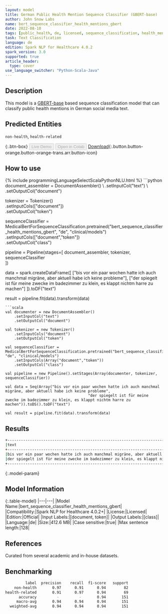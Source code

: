 ```yaml
---
layout: model
title: German Public Health Mention Sequence Classifier (GBERT-base)
author: John Snow Labs
name: bert_sequence_classifier_health_mentions_gbert
date: 2022-08-10
tags: [public_health, de, licensed, sequence_classification, health_mention]
task: Text Classification
language: de
edition: Spark NLP for Healthcare 4.0.2
spark_version: 3.0
supported: true
article_header:
  type: cover
use_language_switcher: "Python-Scala-Java"
---
```


## Description

This model is a [GBERT-base](https://arxiv.org/pdf/2010.10906.pdf) based sequence classification model that can classify public health mentions in German social media text.

## Predicted Entities

`non-health`, `health-related`

{:.btn-box}
<button class="button button-orange" disabled>Live Demo</button>
<button class="button button-orange" disabled>Open in Colab</button>
[Download](https://s3.amazonaws.com/auxdata.johnsnowlabs.com/clinical/models/bert_sequence_classifier_health_mentions_gbert_de_4.0.2_3.0_1660133710298.zip){:.button.button-orange.button-orange-trans.arr.button-icon}

## How to use



<div class="tabs-box" markdown="1">
{% include programmingLanguageSelectScalaPythonNLU.html %}
```python
document_assembler = DocumentAssembler() \
    .setInputCol("text") \
    .setOutputCol("document")

tokenizer = Tokenizer() \
    .setInputCols(["document"]) \
    .setOutputCol("token")

sequenceClassifier = MedicalBertForSequenceClassification.pretrained("bert_sequence_classifier_health_mentions_gbert", "de", "clinical/models")\
    .setInputCols(["document","token"])\
    .setOutputCol("class")

pipeline = Pipeline(stages=[
    document_assembler, 
    tokenizer,
    sequenceClassifier    
])

data = spark.createDataFrame([
      ["bis vor ein paar wochen hatte ich auch manchmal migräne, aber aktuell habe ich keine probleme"],
      ["der spiegelt ist für meine zwecke im badezimmer zu klein, es klappt nichtm harre zu machen"]
    ]).toDF("text")

result = pipeline.fit(data).transform(data)
```
```scala
val documenter = new DocumentAssembler() 
    .setInputCol("text") 
    .setOutputCol("document")

val tokenizer = new Tokenizer()
    .setInputCols("document")
    .setOutputCol("token")

val sequenceClassifier = MedicalBertForSequenceClassification.pretrained("bert_sequence_classifier_health_mentions_gbert", "de", "clinical/models")
    .setInputCols(Array("document","token"))
    .setOutputCol("class")

val pipeline = new Pipeline().setStages(Array(documenter, tokenizer, sequenceClassifier))

val data = Seq(Array("bis vor ein paar wochen hatte ich auch manchmal migräne, aber aktuell habe ich keine probleme",
                                     "der spiegelt ist für meine zwecke im badezimmer zu klein, es klappt nichtm harre zu machen")).toDS().toDF("text")

val result = pipeline.fit(data).transform(data)
```
</div>

## Results

```bash
+---------------------------------------------------------------------------------------------+----------------+
|text                                                                                         |result          |
+---------------------------------------------------------------------------------------------+----------------+
|bis vor ein paar wochen hatte ich auch manchmal migräne, aber aktuell habe ich keine probleme|[health-related]|
|der spiegelt ist für meine zwecke im badezimmer zu klein, es klappt nichtm harre zu machen   |[non-health]    |
+---------------------------------------------------------------------------------------------+----------------+
```

{:.model-param}
## Model Information

{:.table-model}
|---|---|
|Model Name:|bert_sequence_classifier_health_mentions_gbert|
|Compatibility:|Spark NLP for Healthcare 4.0.2+|
|License:|Licensed|
|Edition:|Official|
|Input Labels:|[document, token]|
|Output Labels:|[class]|
|Language:|de|
|Size:|412.6 MB|
|Case sensitive:|true|
|Max sentence length:|128|

## References

Curated from several academic and in-house datasets.

## Benchmarking

```bash
         label  precision    recall  f1-score   support 
    non-health       0.97      0.91      0.94        82 
health-related       0.91      0.97      0.94        69 
      accuracy         -         -       0.94       151 
     macro-avg       0.94      0.94      0.94       151 
  weighted-avg       0.94      0.94      0.94       151 
```